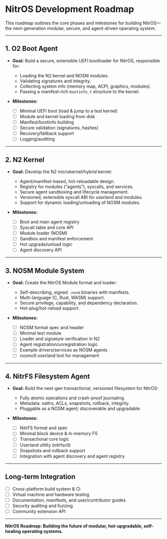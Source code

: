 # NitrOS Development Roadmap

This roadmap outlines the core phases and milestones for building NitrOS—the next-generation modular, secure, and agent-driven operating system.

---

## **1. O2 Boot Agent**

* **Goal:**
  Build a secure, extensible UEFI bootloader for NitrOS, responsible for:

  * Loading the N2 kernel and NOSM modules.
  * Validating signatures and integrity.
  * Collecting system info (memory map, ACPI, graphics, modules).
  * Passing a manifest-rich `bootinfo_t` structure to the kernel.
* **Milestones:**

  * [ ] Minimal UEFI boot (load & jump to a test kernel)
  * [ ] Module and kernel loading from disk
  * [ ] Manifest/bootinfo building
  * [ ] Secure validation (signatures, hashes)
  * [ ] Recovery/fallback support
  * [ ] Logging/auditing

---

## **2. N2 Kernel**

* **Goal:**
  Develop the N2 microkernel/hybrid kernel:

  * Agent/manifest-based, hot-reloadable design.
  * Registry for modules (“agents”), syscalls, and services.
  * Secure agent sandboxing and lifecycle management.
  * Versioned, extensible syscall ABI for userland and modules.
  * Support for dynamic loading/unloading of NOSM modules.
* **Milestones:**

  * [ ] Boot and main agent registry
  * [ ] Syscall table and core API
  * [ ] Module loader (NOSM)
  * [ ] Sandbox and manifest enforcement
  * [ ] Hot upgrade/unload logic
  * [ ] Agent discovery API

---

## **3. NOSM Module System**

* **Goal:**
  Create the NitrOS Module format and loader:

  * Self-describing, signed `.nosm` binaries with manifests.
  * Multi-language (C, Rust, WASM) support.
  * Secure privilege, capability, and dependency declaration.
  * Hot-plug/hot-reload support.
* **Milestones:**

  * [ ] NOSM format spec and header
  * [ ] Minimal test module
  * [ ] Loader and signature verification in N2
  * [ ] Agent registration/unregistration logic
  * [ ] Example drivers/services as NOSM agents
  * [ ] nosmctl userland tool for management

---

## **4. NitrFS Filesystem Agent**

* **Goal:**
  Build the next-gen transactional, versioned filesystem for NitrOS:

  * Fully atomic operations and crash-proof journaling.
  * Metadata: xattrs, ACLs, snapshots, rollback, integrity.
  * Pluggable as a NOSM agent; discoverable and upgradable.
* **Milestones:**

  * [ ] NitrFS format and spec
  * [ ] Minimal block device & in-memory FS
  * [ ] Transactional core logic
  * [ ] Userland utility (nitrfsctl)
  * [ ] Snapshots and rollback support
  * [ ] Integration with agent discovery and agent registry

---

## **Long-term Integration**

* [ ] Cross-platform build system & CI
* [ ] Virtual machine and hardware testing
* [ ] Documentation, manifests, and user/contributor guides
* [ ] Security auditing and fuzzing
* [ ] Community extension API

---

**NitrOS Roadmap: Building the future of modular, hot-upgradable, self-healing operating systems.**
